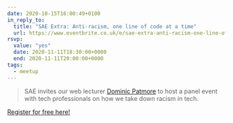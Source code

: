 ```yaml
---
date: 2020-10-15T16:00:49+0100
in_reply_to:
  title: "SAE Extra: Anti-racism, one line of code at a time"
  url: https://www.eventbrite.co.uk/e/sae-extra-anti-racism-one-line-of-code-at-a-time-tickets-125290937567
rsvp:
  value: "yes"
  date: 2020-11-11T18:30:00+0000
  end: 2020-11-11T20:00:00+0000
tags:
  - meetup
---
```


> SAE invites our web lecturer [Dominic Patmore](https://dompatmore.com) to host a panel event with tech professionals on how we take down racism in tech.

[Register for free here!](https://www.eventbrite.co.uk/e/sae-extra-anti-racism-one-line-of-code-at-a-time-tickets-125290937567)
